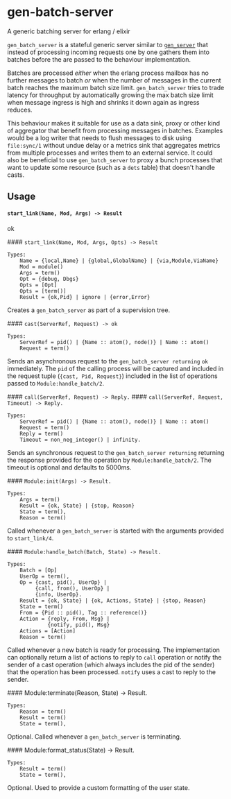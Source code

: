 # gen-batch-server

A generic batching server for erlang / elixir


`gen_batch_server` is a stateful generic server similar to [`gen_server`](http://erlang.org/doc/man/gen_server.html) that instead of processing incoming requests
one by one gathers them into batches before the are passed to the behaviour
implementation.

Batches are processed _either_ when the erlang process mailbox has no further
messages to batch _or_
when the number of messages in the current batch reaches the maximum batch size
limit.
`gen_batch_server` tries to trade latency for throughput by automatically growing the max batch
size limit when message ingress is high and shrinks it down again as ingress
reduces.

This behaviour makes it suitable for use as a data sink, proxy or other
kind of aggregator that benefit from processing messages in batches. Examples
would be a log writer that needs to flush messages to disk using `file:sync/1`
without undue delay or a metrics sink that aggregates metrics from multiple
processes and writes them to an external service. It could also be beneficial
to use `gen_batch_server` to proxy a bunch processes that want to update
some resource (such as a `dets` table) that doesn't handle casts.

## Usage

#### `start_link(Name, Mod, Args) -> Result`

ok


#### `start_link(Name, Mod, Args, Opts) -> Result`

    Types:
        Name = {local,Name} | {global,GlobalName} | {via,Module,ViaName}
        Mod = module()
        Args = term()
        Opt = {debug, Dbgs}
        Opts = [Opt]
        Opts = [term()]
        Result = {ok,Pid} | ignore | {error,Error}

Creates a `gen_batch_server` as part of a supervision tree.


#### `cast(ServerRef, Request) -> ok`

    Types:
        ServerRef = pid() | {Name :: atom(), node()} | Name :: atom()
        Request = term()

Sends an asynchronous request to the `gen_batch_server returning` `ok` immediately.
The `pid` of the calling process will be captured and included in the
request tuple (`{cast, Pid, Request}`) included in the list of operations
passed to `Module:handle_batch/2`.


#### `call(ServerRef, Request) -> Reply.`
#### `call(ServerRef, Request, Timeout) -> Reply.`

    Types:
        ServerRef = pid() | {Name :: atom(), node()} | Name :: atom()
        Request = term()
        Reply = term()
        Timeout = non_neg_integer() | infinity.

Sends an synchronous request to the `gen_batch_server returning` returning the
response provided for the operation by `Module:handle_batch/2`. The timeout
is optional and defaults to 5000ms.

#### `Module:init(Args) -> Result.`

    Types:
        Args = term()
        Result = {ok, State} | {stop, Reason}
        State = term(),
        Reason = term()


Called whenever a `gen_batch_server` is started with the arguments provided
to `start_link/4`.

#### `Module:handle_batch(Batch, State) -> Result.`

    Types:
        Batch = [Op]
        UserOp = term(),
        Op = {cast, pid(), UserOp} |
             {call, from(), UserOp} |
             {info, UserOp}.
        Result = {ok, State} | {ok, Actions, State} | {stop, Reason}
        State = term()
        From = {Pid :: pid(), Tag :: reference()}
        Action = {reply, From, Msg} |
                 {notify, pid(), Msg}
        Actions = [Action]
        Reason = term()

Called whenever a new batch is ready for processing. The implementation can
optionally return a list of actions to reply to `call` operation or notify
the sender of a cast operation (which always includes the pid of the sender)
that the operation has been processed. `notify` uses a cast to reply to the
sender.

#### Module:terminate(Reason, State) -> Result.

    Types:
        Reason = term()
        Result = term()
        State = term(),


Optional. Called whenever a `gen_batch_server` is terminating.

#### Module:format_status(State) -> Result.

    Types:
        Result = term()
        State = term(),


Optional. Used to provide a custom formatting of the user state.
